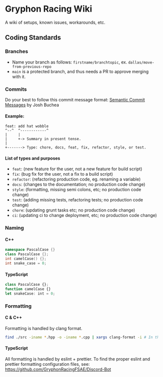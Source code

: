 # Gryphon Racing Wiki
A wiki of setups, known issues, workarounds, etc.

## Coding Standards

### Branches

- Name your branch as follows: `firstname/branchtopic`, ex. `dallas/move-from-previous-repo`
- `main` is a protected branch, and thus needs a PR to approve merging with it.

### Commits

Do your best to follow this commit message format: [Semantic Commit Messages](https://gist.github.com/joshbuchea/6f47e86d2510bce28f8e7f42ae84c716) by Josh Buchea

#### Example:

```
feat: add hat wobble
^--^  ^------------^
|     |
|     +-> Summary in present tense.
|
+-------> Type: chore, docs, feat, fix, refactor, style, or test.
```

#### List of types and purposes

- `feat`: (new feature for the user, not a new feature for build script)
- `fix`: (bug fix for the user, not a fix to a build script)
- `refactor`: (refactoring production code, eg. renaming a variable)
- `docs`: (changes to the documentation; no production code change)
- `style`: (formatting, missing semi colons, etc; no production code change)
- `test`: (adding missing tests, refactoring tests; no production code change)
- `chore`: (updating grunt tasks etc; no production code change)
- `ci`: (updating ci to change deployment, etc; no production code change)

### Naming

#### C++
```C++
namespace PascalCase {}
class PascalCase {};
int camelCase() {};
int snake_case = 0;
```

#### TypeScript
```TypeScript
class PascalCase {};
function camelCase {}
let snakeCase: int = 0;
```

### Formatting

#### C & C++

Formatting is handled by clang format.
```bash
find ./src -iname *.hpp -o -iname *.cpp | xargs clang-format -i # In the root folder of the repo.
```

#### TypeScript

All formatting is handled by eslint + prettier. To find the proper eslint and prettier formatting configuration files, see: https://github.com/GryphonRacingFSAE/Discord-Bot
